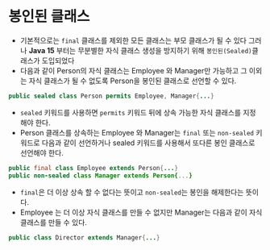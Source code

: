 # 봉인된 클래스

- 기본적으로는 `final` 클래스를 제외한 모든 클래스는 부모 클래스가 될 수 있다 그러나 **Java 15** 부터는 무분별한 자식 클래스 생성을 방지하기 위해 `봉인된(Sealed)`클래스가 도입되었다
- 다음과 같이 Person의 자식 클래스는 Employee 와 Manager만 가능하고 그 이외는 자식 클래스가 될 수 없도록 Person을 봉인된 클래스로 선언할 수 있다.

```java
public sealed class Person permits Employee, Manager{...}
```

- `sealed` 키워드를 사용하면 `permits` 키워드 뒤에 상속 가능한 자식 클래스를 지정해야 한다.
- Person 클래스를 상속하는 Employee 와 Manager는 `final` 또는 `non-sealed` 키워드로 다음과 같이 선언하거나 sealed 키워드를 사용해서 또다른 봉인 클래스로 선언해야 한다.

```java
public final class Employee extends Person{...}
public non-sealed class Manager extends Person{...}
```

- `final`은 더 이상 상속 할 수 없다는 뜻이고 `non-sealed`는 봉인을 해제한다는 뜻이다.
- Employee 는 더 이상 자식 클래스를 만들 수 없지만 Manager는 다음과 같이 자식 클래스를 만들 수 있다.

```java
public class Director extends Manager{...}
```
